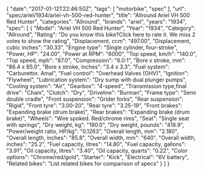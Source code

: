 {
    "date": "2017-01-12T22:46:50Z",
    "tags": [
        "motorbike",
        "spec"
    ],
    "url": "spec\/ariel\/1934\/ariel-vh-500-red-hunter",
    "title": "Allround Ariel VH 500 Red Hunter",
    "categories": "Allround",
    "brands": "ariel",
    "years": "1934",
    "spec": [
        {
            "Model": "Ariel VH 500 Red Hunter",
            "Year": "1934",
            "Category": "Allround",
            "Rating": "Do you know this bike?Click here to rate it. We miss 2 votes to show the rating",
            "Displacement, ccm": "497.00",
            "Displacement, cubic inches": "30.33",
            "Engine type": "Single cylinder, four-stroke",
            "Power, HP": "24.00",
            "Power at RPM": "6000",
            "Top speed, km\/h": "140.0",
            "Top speed, mph": "87.0",
            "Compression": "6.0:1",
            "Bore x stroke, mm": "86.4 x 85.0",
            "Bore x stroke, inches": "3.4 x 3.3",
            "Fuel system": "Carburettor. Amal",
            "Fuel control": "Overhead Valves (OHV)",
            "Ignition": "Flywheel",
            "Lubrication system": "Dry sump with dual plunger pumps",
            "Cooling system": "Air",
            "Gearbox": "4-speed",
            "Transmission type,final drive": "Chain",
            "Clutch": "Dry",
            "Driveline": "Burman",
            "Frame type": "Semi double cradle",
            "Front suspension": "Grider forks",
            "Rear suspension": "Rigid",
            "Front tyre": "3.00-20",
            "Rear tyre": "3.25-19",
            "Front brakes": "Expanding brake (drum brake)",
            "Rear brakes": "Expanding brake (drum brake)",
            "Wheels": "Wire spoked. Red\/chrome rims",
            "Seat": "Single seat with springs",
            "Dry weight, kg": "190.0",
            "Dry weight, pounds": "418.9",
            "Power\/weight ratio, HP\/kg": "0.1263",
            "Overall length, mm": "2.180",
            "Overall length, inches": "85.8",
            "Overall width, mm": "640",
            "Overall width, inches": "25.2",
            "Fuel capacity, litres": "14.80",
            "Fuel capacity, gallons": "3.91",
            "Oil capacity, litres": "3.40",
            "Oil capacity, quarts": "0.22",
            "Color options": "Chrome\/red\/gold",
            "Starter": "Kick",
            "Electrical": "6V battery",
            "Related bikes": "List related bikes for comparison of specs"
        }
    ]
}